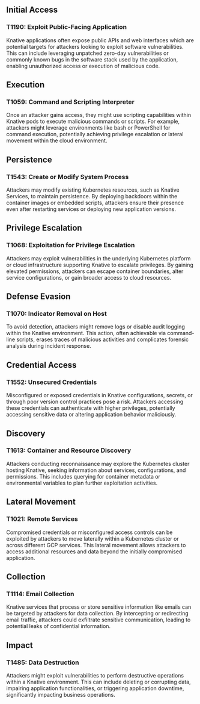 ## Initial Access

### T1190: Exploit Public-Facing Application
Knative applications often expose public APIs and web interfaces which are potential targets for attackers looking to exploit software vulnerabilities. This can include leveraging unpatched zero-day vulnerabilities or commonly known bugs in the software stack used by the application, enabling unauthorized access or execution of malicious code.

## Execution

### T1059: Command and Scripting Interpreter
Once an attacker gains access, they might use scripting capabilities within Knative pods to execute malicious commands or scripts. For example, attackers might leverage environments like bash or PowerShell for command execution, potentially achieving privilege escalation or lateral movement within the cloud environment.

## Persistence

### T1543: Create or Modify System Process
Attackers may modify existing Kubernetes resources, such as Knative Services, to maintain persistence. By deploying backdoors within the container images or embedded scripts, attackers ensure their presence even after restarting services or deploying new application versions.

## Privilege Escalation

### T1068: Exploitation for Privilege Escalation
Attackers may exploit vulnerabilities in the underlying Kubernetes platform or cloud infrastructure supporting Knative to escalate privileges. By gaining elevated permissions, attackers can escape container boundaries, alter service configurations, or gain broader access to cloud resources.

## Defense Evasion

### T1070: Indicator Removal on Host
To avoid detection, attackers might remove logs or disable audit logging within the Knative environment. This action, often achievable via command-line scripts, erases traces of malicious activities and complicates forensic analysis during incident response.

## Credential Access

### T1552: Unsecured Credentials
Misconfigured or exposed credentials in Knative configurations, secrets, or through poor version control practices pose a risk. Attackers accessing these credentials can authenticate with higher privileges, potentially accessing sensitive data or altering application behavior maliciously.

## Discovery

### T1613: Container and Resource Discovery
Attackers conducting reconnaissance may explore the Kubernetes cluster hosting Knative, seeking information about services, configurations, and permissions. This includes querying for container metadata or environmental variables to plan further exploitation activities.

## Lateral Movement

### T1021: Remote Services
Compromised credentials or misconfigured access controls can be exploited by attackers to move laterally within a Kubernetes cluster or across different GCP services. This lateral movement allows attackers to access additional resources and data beyond the initially compromised application.

## Collection

### T1114: Email Collection
Knative services that process or store sensitive information like emails can be targeted by attackers for data collection. By intercepting or redirecting email traffic, attackers could exfiltrate sensitive communication, leading to potential leaks of confidential information.

## Impact

### T1485: Data Destruction
Attackers might exploit vulnerabilities to perform destructive operations within a Knative environment. This can include deleting or corrupting data, impairing application functionalities, or triggering application downtime, significantly impacting business operations.
